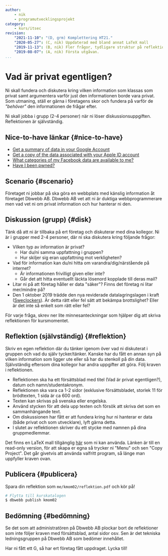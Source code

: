 ```yaml
---
author:
    - nik
    - programutvecklingsprojekt
category:
    - kurs/itsec
revision:
    "2021-11-10": "(D, grm) Komplettering HT21."
    "2020-05-27": (C, nik) Uppdaterad med bland annat LaTeX mall
    "2019-11-13": (B, nik) Fler frågor, tydligare struktur på reflektion.
    "2019-08-07": (A, nik) Första utgåvan.
...
```

Vad är privat egentligen?
===================================

Ni skall fundera och diskutera kring vilken information som klassas som privat samt argumentera varför just den informationen borde vara privat. Som utmaning, ställ er gärna i företagens skor och fundera på varför de *"behöver"* den informationen de frågar efter.

Ni skall jobba i grupp (2-4 personer) när ni löser diskussionsuppgiften. Reflektionen är självständig.

Nice-to-have länkar {#nice-to-have}
-----------------------

* [Get a summary of data in your Google Account](https://support.google.com/accounts/answer/162744)
* [Get a copy of the data associated with your Apple ID account](https://support.apple.com/en-us/HT208502)
* [What categories of my Facebook data are available to me?](https://www.facebook.com/help/930396167085762)
* [Have I been pwned?](https://haveibeenpwned.com/)


Scenario {#scenario}
-----------------------

Företaget ni jobbar på ska göra en webbplats med känslig information åt företaget Dbwebb AB. Dbwebb AB vet att ni är duktiga webbprogrammerare men vad vet ni om privat information och hur hanterar ni den.


Diskussion (grupp) {#disk}
-----------------------

Tänk då att ni är tillbaka på ert företag och diskuterar med dina kollegor. Ni är i grupper med 2-4 personer,  där ni ska diskutera kring följande frågor:

* Vilken typ av information är privat?
    * Har du/ni samma uppfattning i gruppen?
    * Hur skiljer sig eran uppfattning mot verkligheten?
* Vad för information kan du/ni hitta om varandra/dig/närstående på internet?
    * Är informationen frivilligt given eller inte?
    * Går det att hitta eventuellt läckta lösenord kopplade till deras mail?
* Litar ni på att företag håller er data "säker"? Finns det företag ni litar mer/mindre på?
* Den 1 oktober 2019 trädde den nya reviderade datalagringslagen i kraft ([Sweclockers](https://www.sweclockers.com/nyhet/28415-regeringen-presenterar-forsta-steg-mot-utokad-dataavlasning)). Är detta rätt eller fel sätt att bekämpa brottslighet? Eller är det inte så enkelt som rätt eller fel?

För varje fråga, skrev ner lite minnesanteckningar som hjälper dig att skriva reflektionen för kursmomentet.


Reflektion (självständig) {#reflektion}
-----------------------

Skriv en egen reflektion där du tänker igenom över vad ni diskuterat i gruppen och vad du själv tycker/tänker. Kanske har du fått en annan syn på vilken information som ligger ute eller så har du stenkoll på din data. Självständig eftersom dina kollegor har andra uppgifter att göra. Följ kraven i reflektionen.

- Reflektionen ska ha ett försättsblad med titel (Vad är privat egentligen?), datum och namn/studentakronym.
- Reflektionen ska vara ca 1-2 sidor (exklusive försättsbladet, storlek 11 för brödtexten, 1 sida är ca 600 ord).
- Texten kan skrivas på svenska eller engelska.
- Använd stycken för att dela upp texten och försök att skriva det som en sammanhängande text.
- Om diskussionen har fått er att fundera kring hur ni hanterar er data (både privat och som utvecklare), lyft gärna detta.
- I slutet av reflektionen skriver du ett stycke med namnen på dina gruppmedlemmar.

Det finns en LaTeX mall tillgänglig [här](https://www.overleaf.com/read/qfdtffsgbspf) som ni kan använda. Länken är till en read-only version, för att skapa er egna så trycker ni "Menu" och sen "Copy Project". Det går givetvis att använda valfritt program, så länge man uppfyller kraven ovan.

Publicera {#publicera}
-----------------------

Spara din reflektion som `me/kmom02/reflektion.pdf` och kör på!

```bash
# Flytta till kurskatalogen
$ dbwebb publish kmom02
```


Bedömning {#bedömning}
-----------------------

Se det som att administratören på Dbwebb AB plockar bort de reflektioner som inte följer kraven med försättsblad, antal sidor osv. Sen är det tekniska ledningsgruppen på Dbwebb AB som bedömer innehållet.

Har ni fått ett G, så har ert företag fått uppdraget. Lycka till!
